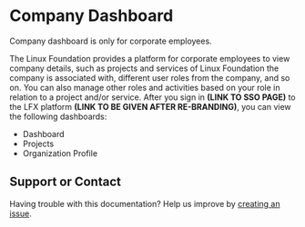 # Company Dashboard

Company dashboard is only for corporate employees.

The Linux Foundation provides a platform for corporate employees to view company details, such as projects and services of Linux Foundation the company is associated with, different user roles from the company, and so on. You can also manage other roles and activities based on your role in relation to a project and/or service. After you sign in **\(LINK TO SSO PAGE\)** to the LFX platform **\(LINK TO BE GIVEN AFTER RE-BRANDING\)**, you can view the following dashboards:

* Dashboard
* Projects
* Organization Profile

## Support or Contact

Having trouble with this documentation? Help us improve by [creating an issue](https://github.com/communitybridge/docs/issues).

